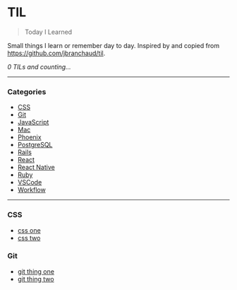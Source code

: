 # TIL

> Today I Learned

Small things I learn or remember day to day.
Inspired by and copied from https://github.com/jbranchaud/til.

_0 TILs and counting..._

---

### Categories

* [CSS](#css)
* [Git](#git)
* [JavaScript](#javascript)
* [Mac](#mac)
* [Phoenix](#phoenix)
* [PostgreSQL](#postgresql)
* [Rails](#rails)
* [React](#react)
* [React Native](#react-native)
* [Ruby](#ruby)
* [VSCode](#vscode)
* [Workflow](#workflow)

---

### CSS

- [css one](css/css-one.md)
- [css two](css/css-two.md)

### Git

- [git thing one](git/git-thing-one.md)
- [git thing two](git/git-thing-two.md)
